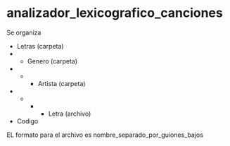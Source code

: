 # analizador_lexicografico_canciones
Se organiza
+ Letras (carpeta)
+ + Genero (carpeta)
+ + + Artista (carpeta)
+ + + + Letra (archivo)
+ Codigo

EL formato para el archivo es nombre_separado_por_guiones_bajos